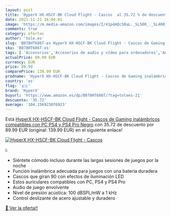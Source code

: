 ```yaml
---
layout: post
title: 'HyperX HX-HSCF-BK Cloud Flight - Cascos  al 35.72 % de descuento'
date: 2021-11-21 16:04:01
image: 'https://m.media-amazon.com/images/I/41p4mQcS0aL._SL500_._SL400_.jpg'
comments: true
category: ofertas
author: 'tole.es'
slug: 'B078HT686T-es HyperX HX-HSCF-BK Cloud Flight - Cascos de Gaming...'
sku: 'B078HT686T-es'
tags: [ 'Accesorios','Accesorios de audio y vídeo para ordenadores','Auriculares con micrófonos','Hardware y juegos para PlayStation 4','Informática','Juegos y Accesorios para PC','Videojuegos','hyperx','ps4', ]
actualPrice: 89.99 EUR
currency: EUR
price: 89.99
comparePrice: 139.99 EUR
prodname: 'HyperX HX-HSCF-BK Cloud Flight - Cascos de Gaming inalámbricos compatibles con PC  PS4 y PS4 Pro  Negro'
country: 'es'
flag: '🇪🇸'
brand: 'HyperX'
buyurl: 'https://www.amazon.es/dp/B078HT686T/?tag=tolees-21'
descuento: '35.72'
average: '104.156923076923'
---
```


Está [HyperX HX-HSCF-BK Cloud Flight - Cascos de Gaming inalámbricos compatibles con PC  PS4 y PS4 Pro  Negro](https://www.amazon.es/dp/B078HT686T/?tag=tolees-21) con 35.72 de descuento por 89.99 EUR (original: 139.99 EUR) en el siguiente enlace!

[![HyperX HX-HSCF-BK Cloud Flight - Cascos ](https://m.media-amazon.com/images/I/41p4mQcS0aL._SL500_._SL400_.jpg)](https://www.amazon.es/dp/B078HT686T/?tag=tolees-21)

ℹ️:

- Siéntete cómodo incluso durante las largas sesiones de juegos por la noche
- Función inalámbrica adecuada para juegos con una batería duradera
- Cascos que giran 90 con efectos de iluminación LED
- Estos auriculares compatibles con PC, PS4 y PS4 Pro
- Audio de juego envolvente
- Nivel de presión acústica: 100 dBSPL/mW a 1 kHz
- Control deslizante de acero ajustable y duradero

[🛒 Ver la oferta!!](https://www.amazon.es/dp/B078HT686T/?tag=tolees-21)

